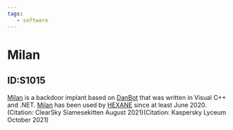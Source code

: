 ```yaml
---
tags:
   - software
---
```

# Milan
## ID:S1015
[Milan](software/S1015) is a backdoor implant based on [DanBot](software/S1014) that was written in Visual C++ and .NET. [Milan](software/S1015) has been used by [HEXANE](groups/G1001) since at least June 2020.(Citation: ClearSky Siamesekitten August 2021)(Citation: Kaspersky Lyceum October 2021)
